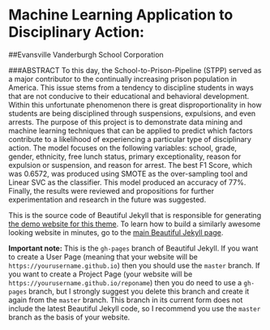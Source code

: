 # Machine Learning Application to Disciplinary Action:
##Evansville Vanderburgh School Corporation

###ABSTRACT
To this day, the School-to-Prison-Pipeline (STPP) served as a major contributor to the continually increasing prison population in America. This issue stems from a tendency to discipline students in ways that are not conducive to their educational and behavioral development. Within this unfortunate phenomenon there is great disproportionality in how students are being disciplined through suspensions, expulsions, and even arrests. The purpose of this project is to demonstrate data mining and machine learning techniques that can be applied to predict which factors contribute to a likelihood of experiencing a particular type of disciplinary action. The model focuses on the following variables: school, grade, gender, ethnicity, free lunch status, primary exceptionality, reason for expulsion or suspension, and reason for arrest. The best F1 Score, which was 0.6572, was produced using SMOTE as the over-sampling tool and Linear SVC as the classifier. This model produced an accuracy of 77%. Finally, the results were reviewed and propositions for further experimentation and research in the future was suggested.

This is the source code of Beautiful Jekyll that is responsible for generating [the demo website for this theme](http://deanattali.com/beautiful-jekyll).  To learn how to build a similarly awesome looking website in minutes, go to the [main Beautiful Jekyll page](https://github.com/daattali/beautiful-jekyll#readme).

**Important note:** This is the `gh-pages` branch of Beautiful Jekyll. If you want to create a User Page (meaning that your website will be `https://yourusername.github.io`) then you should use the `master` branch. If you want to create a Project Page (your website will be `https://yourusername.github.io/reponame`) then you do need to use a `gh-pages` branch, but I strongly suggest you delete this branch and create it again from the `master` branch. This branch in its current form does not include the latest Beautiful Jekyll code, so I recommend you use the `master` branch as the basis of your website.
